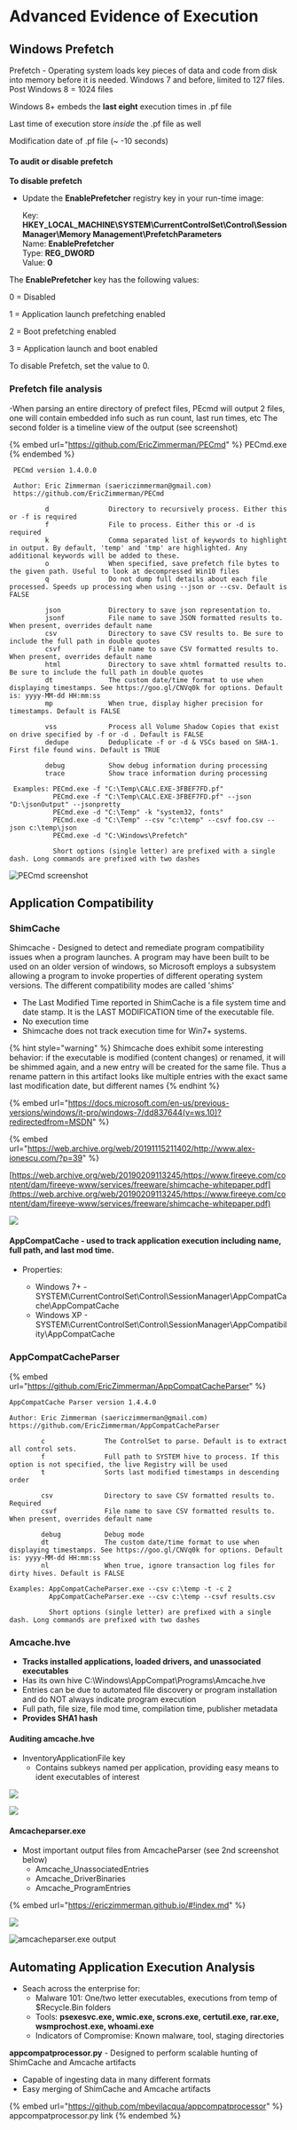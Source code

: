 # Advanced Evidence of Execution

## Windows Prefetch

Prefetch - Operating system loads key pieces of data and code from disk into memory before it is needed. Windows 7 and before, limited to 127 files. Post Windows 8 = 1024 files

Windows 8+ embeds the **last eight** execution times in .pf file

Last time of execution store _inside_ the .pf file as well

Modification date of .pf file (\~ -10 seconds)

#### To audit or disable prefetch

**To disable prefetch**

*   Update the **EnablePrefetcher** registry key in your run-time image:

    Key: **HKEY\_LOCAL\_MACHINE\SYSTEM\CurrentControlSet\Control\Session Manager\Memory Management\PrefetchParameters**\
    Name: **EnablePrefetcher**\
    Type: **REG\_DWORD**\
    Value: **0**

The **EnablePrefetcher** key has the following values:

0 = Disabled

1 = Application launch prefetching enabled

2 = Boot prefetching enabled

3 = Application launch and boot enabled

To disable Prefetch, set the value to 0.

### Prefetch file analysis

\-When parsing an entire directory of prefect files, PEcmd will output 2 files, one will contain embedded info such as run count, last run times, etc The second folder is a timeline view of the output (see screenshot)

{% embed url="https://github.com/EricZimmerman/PECmd" %}
PECmd.exe
{% endembed %}

```
 PECmd version 1.4.0.0

 Author: Eric Zimmerman (saericzimmerman@gmail.com)
 https://github.com/EricZimmerman/PECmd
 
         d               Directory to recursively process. Either this or -f is required
         f               File to process. Either this or -d is required
         k               Comma separated list of keywords to highlight in output. By default, 'temp' and 'tmp' are highlighted. Any additional keywords will be added to these.
         o               When specified, save prefetch file bytes to the given path. Useful to look at decompressed Win10 files
         q               Do not dump full details about each file processed. Speeds up processing when using --json or --csv. Default is FALSE
 
         json            Directory to save json representation to.
         jsonf           File name to save JSON formatted results to. When present, overrides default name
         csv             Directory to save CSV results to. Be sure to include the full path in double quotes
         csvf            File name to save CSV formatted results to. When present, overrides default name
         html            Directory to save xhtml formatted results to. Be sure to include the full path in double quotes
         dt              The custom date/time format to use when displaying timestamps. See https://goo.gl/CNVq0k for options. Default is: yyyy-MM-dd HH:mm:ss
         mp              When true, display higher precision for timestamps. Default is FALSE
 
         vss             Process all Volume Shadow Copies that exist on drive specified by -f or -d . Default is FALSE
         dedupe          Deduplicate -f or -d & VSCs based on SHA-1. First file found wins. Default is TRUE

         debug           Show debug information during processing
         trace           Show trace information during processing
 
 Examples: PECmd.exe -f "C:\Temp\CALC.EXE-3FBEF7FD.pf"
           PECmd.exe -f "C:\Temp\CALC.EXE-3FBEF7FD.pf" --json "D:\jsonOutput" --jsonpretty
           PECmd.exe -d "C:\Temp" -k "system32, fonts"
           PECmd.exe -d "C:\Temp" --csv "c:\temp" --csvf foo.csv --json c:\temp\json
           PECmd.exe -d "C:\Windows\Prefetch"

           Short options (single letter) are prefixed with a single dash. Long commands are prefixed with two dashes
```

![PECmd screenshot](<../../../.gitbook/assets/image (65).png>)

## Application Compatibility&#x20;

### ShimCache

Shimcache - Designed to detect and remediate program compatibility issues when a program launches. A program may have been built to be used on an older version of windows, so Microsoft employs a subsystem allowing a program to invoke properties of different operating system versions. The different compatibility modes are called 'shims'

* The Last Modified Time reported in ShimCache is a file system time and date stamp. It is the LAST MODIFICATION time of the executable file.
* No execution time
* Shimcache does not track execution time for Win7+ systems.

{% hint style="warning" %}
Shimcache does exhibit some interesting behavior: if the executable is modified (content changes) or renamed, it will be shimmed again, and a new entry will be created for the same file. Thus a rename pattern in this artifact looks like multiple entries with the exact same last modification date, but different names
{% endhint %}

{% embed url="https://docs.microsoft.com/en-us/previous-versions/windows/it-pro/windows-7/dd837644(v=ws.10)?redirectedfrom=MSDN" %}

{% embed url="https://web.archive.org/web/20191115211402/http://www.alex-ionescu.com/?p=39" %}

[https://web.archive.org/web/20190209113245/https://www.fireeye.com/content/dam/fireeye-www/services/freeware/shimcache-whitepaper.pdf](https://web.archive.org/web/20190209113245/https://www.fireeye.com/content/dam/fireeye-www/services/freeware/shimcache-whitepaper.pdf)

![](<../../../.gitbook/assets/image (44) (1).png>)

#### **AppCompatCache** - used to track application execution including name, full path, and last mod time.&#x20;

*   Properties:

    * Windows 7+ -SYSTEM\CurrentControlSet\Control\SessionManager\AppCompatCache\AppCompatCache
    * Windows XP - SYSTEM\CurrentControlSet\Control\SessionManager\AppCompatibility\AppCompatCache



### **AppCompatCacheParser**

{% embed url="https://github.com/EricZimmerman/AppCompatCacheParser" %}

```
AppCompatCache Parser version 1.4.4.0

Author: Eric Zimmerman (saericzimmerman@gmail.com)
https://github.com/EricZimmerman/AppCompatCacheParser

        c               The ControlSet to parse. Default is to extract all control sets.
        f               Full path to SYSTEM hive to process. If this option is not specified, the live Registry will be used
        t               Sorts last modified timestamps in descending order

        csv             Directory to save CSV formatted results to. Required
        csvf            File name to save CSV formatted results to. When present, overrides default name

        debug           Debug mode
        dt              The custom date/time format to use when displaying timestamps. See https://goo.gl/CNVq0k for options. Default is: yyyy-MM-dd HH:mm:ss
        nl              When true, ignore transaction log files for dirty hives. Default is FALSE

Examples: AppCompatCacheParser.exe --csv c:\temp -t -c 2
          AppCompatCacheParser.exe --csv c:\temp --csvf results.csv

          Short options (single letter) are prefixed with a single dash. Long commands are prefixed with two dashes
```

### Amcache.hve

* **Tracks installed applications, loaded drivers, and unassociated executables**
* Has its own hive C:\Windows\AppCompat\Programs\Amcache.hve
* Entries can be due to automated file discovery or program installation and do NOT always indicate program execution
* Full path, file size, file mod time, compilation time, publisher metadata
* **Provides SHA1 hash**

#### Auditing amcache.hve

* InventoryApplicationFile key
  * Contains subkeys named per application, providing easy means to ident executables of interest

![](<../../../.gitbook/assets/image (45) (1).png>)

![](<../../../.gitbook/assets/image (26) (1).png>)

#### Amcacheparser.exe

* Most important output files from AmcacheParser (see 2nd screenshot below)
  * Amcache\_UnassociatedEntries
  * Amcache\_DriverBinaries
  * Amcache\_ProgramEntries

{% embed url="https://ericzimmerman.github.io/#!index.md" %}

![](<../../../.gitbook/assets/image (58) (1).png>)

![amcacheparser.exe output](<../../../.gitbook/assets/image (43) (1).png>)

## Automating Application Execution Analysis

* Seach across the enterprise for:
  * Malware 101: One/two letter executables, executions from temp of $Recycle.Bin folders
  * Tools: **psexesvc.exe, wmic.exe, scrons.exe, certutil.exe, rar.exe, wsmprochost.exe, whoami.exe**
  * Indicators of Compromise: Known malware, tool, staging directories

**appcompatprocessor.py** - Designed to perform scalable hunting of ShimCache and Amcache artifacts

* Capable of ingesting data in many different formats
* Easy merging of ShimCache and Amcache artifacts

{% embed url="https://github.com/mbevilacqua/appcompatprocessor" %}
appcompatprocessor.py link
{% endembed %}

